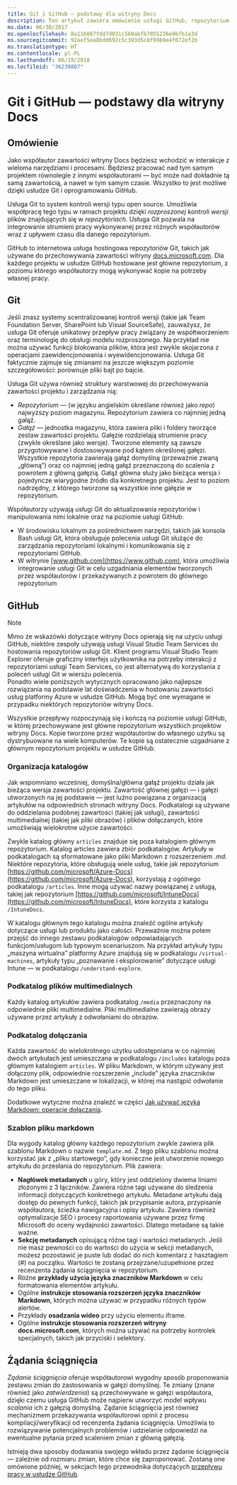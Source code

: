 ```yaml
---
title: Git i GitHub — podstawy dla witryny Docs
description: Ten artykuł zawiera omówienie usługi GitHub, repozytorium GitHub, sposobu organizowania zawartości oraz konwencji nazewnictwa używanych dla witryny docs.microsoft.com.
ms.date: 06/30/2017
ms.openlocfilehash: 8a116067fdd7d031c560abfb7055236e0bfb1a3d
ms.sourcegitcommit: 92aef5ea8bdd692c5c393d5c8f99b9e4f672ef2b
ms.translationtype: HT
ms.contentlocale: pl-PL
ms.lasthandoff: 06/19/2018
ms.locfileid: "36239807"
---
```

# <a name="git-and-github-essentials-for-docs"></a>Git i GitHub — podstawy dla witryny Docs

## <a name="overview"></a>Omówienie

Jako współautor zawartości witryny Docs będziesz wchodzić w interakcje z wieloma narzędziami i procesami. Będziesz pracować nad tym samym projektem równolegle z innymi współautorami — być może nad dokładnie tą samą zawartością, a nawet w tym samym czasie. Wszystko to jest możliwe dzięki usłudze Git i oprogramowaniu GitHub.

Usługa Git to system kontroli wersji typu open source. Umożliwia współpracę tego typu w ramach projektu dzięki *rozproszonej kontroli wersji* plików znajdujących się w *repozytoriach*. Usługa Git pozwala na integrowanie strumieni pracy wykonywanej przez różnych współautorów wraz z upływem czasu dla danego repozytorium.

GitHub to internetowa usługa hostingowa repozytoriów Git, takich jak używane do przechowywania zawartości witryny [docs.microsoft.com](https://docs.microsoft.com). Dla każdego projektu w usłudze GitHub hostowane jest główne repozytorium, z poziomu którego współautorzy mogą wykonywać kopie na potrzeby własnej pracy.

## <a name="git"></a>Git

Jeśli znasz systemy scentralizowanej kontroli wersji (takie jak Team Foundation Server, SharePoint lub Visual SourceSafe), zauważysz, że usługa Git oferuje unikatowy przepływ pracy związany ze współtworzeniem oraz terminologię do obsługi modelu rozproszonego. Na przykład nie można używać funkcji blokowania plików, która jest zwykle skojarzona z operacjami zaewidencjonowania i wyewidencjonowania. Usługa Git faktycznie zajmuje się zmianami na jeszcze większym poziomie szczegółowości: porównuje pliki bajt po bajcie.

Usługa Git używa również struktury warstwowej do przechowywania zawartości projektu i zarządzania nią:

- *Repozytorium* — (w języku angielskim określane również jako *repo*) najwyższy poziom magazynu. Repozytorium zawiera co najmniej jedną gałąź.
- *Gałąź* — jednostka magazynu, która zawiera pliki i foldery tworzące zestaw zawartości projektu. Gałęzie rozdzielają strumienie pracy (zwykle określane jako wersje). Tworzone elementy są zawsze przygotowywane i dostosowywane pod kątem określonej gałęzi. Wszystkie repozytoria zawierają gałąź domyślną (przeważnie zwaną „główną”) oraz co najmniej jedną gałąź przeznaczoną do scalenia z powrotem z główną gałęzią. Gałąź główna służy jako bieżąca wersja i pojedyncze wiarygodne źródło dla konkretnego projektu. Jest to poziom nadrzędny, z którego tworzone są wszystkie inne gałęzie w repozytorium.

Współautorzy używają usługi Git do aktualizowania repozytoriów i manipulowania nimi lokalnie oraz na poziomie usługi GitHub:

- W środowisku lokalnym za pośrednictwem narzędzi, takich jak konsola Bash usługi Git, która obsługuje polecenia usługi Git służące do zarządzania repozytoriami lokalnymi i komunikowania się z repozytoriami GitHub.
- W witrynie [www.github.com](https://www.github.com), która umożliwia integrowanie usługi Git w celu uzgadniania elementów tworzonych przez współautorów i przekazywanych z powrotem do głównego repozytorium

## <a name="github"></a>GitHub

> [!NOTE]
> Mimo że wskazówki dotyczące witryny Docs opierają się na użyciu usługi GitHub, niektóre zespoły używają usługi Visual Studio Team Services do hostowania repozytoriów usługi Git. Klient programu Visual Studio Team Explorer oferuje graficzny interfejs użytkownika na potrzeby interakcji z repozytoriami usługi Team Services, co jest alternatywą do korzystania z poleceń usługi Git w wierszu polecenia.
> </br>
> Ponadto wiele poniższych wytycznych opracowano jako najlepsze rozwiązania na podstawie lat doświadczenia w hostowaniu zawartości usług platformy Azure w usłudze GitHub. Mogą być one wymagane w przypadku niektórych repozytoriów witryny Docs.

Wszystkie przepływy rozpoczynają się i kończą na poziomie usługi GitHub, w której przechowywane jest główne repozytorium wszystkich projektów witryny Docs. Kopie tworzone przez współautorów do własnego użytku są dystrybuowane na wiele komputerów. Te kopie są ostatecznie uzgadniane z głównym repozytorium projektu w usłudze GitHub.

### <a name="directory-organization"></a>Organizacja katalogów

Jak wspomniano wcześniej, domyślna/główna gałąź projektu działa jak bieżąca wersja zawartości projektu. Zawartość głównej gałęzi — i gałęzi utworzonych na jej podstawie — jest luźno powiązana z organizacją artykułów na odpowiednich stronach witryny Docs. Podkatalogi są używane do oddzielania podobnej zawartości (takiej jak usługi), zawartości multimedialnej (takiej jak pliki obrazów) i plików dołączanych, które umożliwiają wielokrotne użycie zawartości.

Zwykle katalog główny `articles` znajduje się poza katalogiem głównym repozytorium. Katalog articles zawiera zbiór podkatalogów. Artykuły w podkatalogach są sformatowane jako pliki Markdown z rozszerzeniem *.md*. Niektóre repozytoria, które obsługują wiele usług, takie jak repozytorium [https://github.com/microsoft/Azure-Docs](https://github.com/microsoft/Azure-Docs), korzystają z ogólnego podkatalogu `/articles`. Inne mogą używać nazwy powiązanej z usługą, takiej jak repozytorium [https://github.com/microsoft/IntuneDocs](https://github.com/microsoft/IntuneDocs), które korzysta z katalogu `/IntuneDocs`.

W katalogu głównym tego katalogu można znaleźć ogólne artykuły dotyczące usługi lub produktu jako całości. Przeważnie można potem przejść do innego zestawu podkatalogów odpowiadających funkcjom/usługom lub typowym scenariuszom. Na przykład artykuły typu „maszyna wirtualna” platformy Azure znajdują się w podkatalogu `/virtual-machines`, artykuły typu „poznawanie i eksplorowanie” dotyczące usługi Intune — w podkatalogu `/understand-explore`.

### <a name="media-subdirectory"></a>Podkatalog plików multimedialnych

Każdy katalog artykułów zawiera podkatalog `/media` przeznaczony na odpowiednie pliki multimedialne. Pliki multimedialne zawierają obrazy używane przez artykuły z odwołaniami do obrazów.

### <a name="includes-subdirectory"></a>Podkatalog dołączania

Każda zawartość do wielokrotnego użytku udostępniana w co najmniej dwóch artykułach jest umieszczana w podkatalogu `/includes` katalogu poza głównym katalogiem `articles`. W pliku Markdown, w którym używany jest dołączony plik, odpowiednie rozszerzenie „include” języka znaczników Markdown jest umieszczane w lokalizacji, w której ma nastąpić odwołanie do tego pliku.

Dodatkowe wytyczne można znaleźć w części [Jak używać języka Markdown: operacje dołączania](how-to-write-use-markdown.md#includes).

### <a name="markdown-file-template"></a>Szablon pliku markdown

Dla wygody katalog główny każdego repozytorium zwykle zawiera plik szablonu Markdown o nazwie `template.md`. Z tego pliku szablonu można korzystać jak z „pliku startowego”, gdy konieczne jest utworzenie nowego artykułu do przesłania do repozytorium. Plik zawiera:

- **Nagłówek metadanych** u góry, który jest oddzielony dwiema liniami złożonymi z 3 łączników. Zawiera różne tagi używane do śledzenia informacji dotyczących konkretnego artykułu. Metadane artykułu dają dostęp do pewnych funkcji, takich jak przypisanie autora, przypisanie współautora, ścieżka nawigacyjna i opisy artykułu. Zawiera również optymalizacje SEO i procesy raportowania używane przez firmę Microsoft do oceny wydajności zawartości. Dlatego metadane są takie ważne.
- **Sekcję metadanych** opisującą różne tagi i wartości metadanych. Jeśli nie masz pewności co do wartości do użycia w sekcji metadanych, możesz pozostawić je puste lub dodać do nich komentarz z hasztagiem (#) na początku. Wartości te zostaną przejrzane/uzupełnione przez recenzenta żądania ściągnięcia w repozytorium.
- Różne **przykłady użycia języka znaczników Markdown** w celu formatowania elementów artykułu.
- Ogólne **instrukcje stosowania rozszerzeń języka znaczników Markdown**, których można używać w przypadku różnych typów alertów.
- Przykłady **osadzania wideo** przy użyciu elementu iframe.
- Ogólne **instrukcje stosowania rozszerzeń witryny docs.microsoft.com**, których można używać na potrzeby kontrolek specjalnych, takich jak przyciski i selektory.

## <a name="pull-requests"></a>Żądania ściągnięcia

*Żądanie ściągnięcia* oferuje współautorowi wygodny sposób proponowania zestawu zmian do zastosowania w gałęzi domyślnej. Te zmiany (znane również jako *zatwierdzenia*) są przechowywane w gałęzi współautora, dzięki czemu usługa GitHub może najpierw utworzyć model wpływu *scalania* ich z gałęzią domyślną. Żądanie ściągnięcia jest również mechanizmem przekazywania współautorowi opinii z procesu kompilacji/weryfikacji od recenzenta żądania ściągnięcia. Umożliwia to rozwiązywanie potencjalnych problemów i udzielanie odpowiedzi na ewentualne pytania przed scaleniem zmian z główną gałęzią.

Istnieją dwa sposoby dodawania swojego wkładu przez żądanie ściągnięcia — zależnie od rozmiaru zmian, które chce się zaproponować. Zostaną one omówione później, w sekcjach tego przewodnika dotyczących [przepływu pracy w usłudze GitHub](how-to-write-workflows-major.md).

<!---- Reference links for Docs landing pages, associated GitHub repositories, and related Forums matrix. ------------------>
<!---- PLEASE INSERT URLS IN ASCENDING SORT ORDER, AND REMOVE LOCALE SEGMENT FROM URLS (that is, en-us) FOR LOCALIZED FORUMS! -->
<!---- NOTE: these links are saved for future use in another/new article; no longer used above in this article --->
[Visual-Studio-Page]:(https://docs.microsoft.com/en-us/visualstudio/index)
[Visual-Studio-Repo-Internal]:(https://github.com/Microsoft/vsdocs)
[Visual-Studio-Repo-External]:(https://github.com/Microsoft/visualstudio-docs)
[Visual-Studio-SO]: (https://stackoverflow.com/search?q=Visual+Studio+2017)
[Dotnet-Page]: https://docs.microsoft.com/dotnet
[Dotnet-Core-Page]: https://docs.microsoft.com/dotnet/articles/welcome
[Dotnet-Core-Repo]: https://github.com/dotnet/docs
[EM-ATA-Land]: https://docs.microsoft.com/advanced-threat-analytics/
[EM-ATA-Repo]: https://github.com/Microsoft/ATADocs
[EM-AzureAD-Land]: https://docs.microsoft.com/active-directory/
[EM-AzureAD-Repo]: https://github.com/Azure/azure-content/tree/master/articles/active-directory/
[EM-AzureRMS-Land]: https://docs.microsoft.com/rights-management/
[EM-AzureRMS-Repo]: https://github.com/Microsoft/Azure-RMSDocs
[EM-Intune-Land]: https://docs.microsoft.com/intune/
[EM-Intune-Repo]: https://github.com/microsoft/intuneDocs
[EM-Land-Page]: https://docs.microsoft.com/enterprise-mobility/
[EM-Land-Repo]: https://github.com/Microsoft/EMDocs/
[EM-MFA-Land]: https://docs.microsoft.com/multi-factor-authentication/
[EM-MFA-Repo]: https://github.com/Azure/azure-content/tree/master/articles/multi-factor-authentication
[EM-MIM-Land]: https://docs.microsoft.com/microsoft-identity-manager/
[EM-MIM-Repo]: https://github.com/Microsoft/MIMDocs
[EM-RemoteApp-Land]: https://docs.microsoft.com/en-us/remoteapp/
[EM-RemoteApp-Repo]: https://github.com/Azure/azure-content/tree/master/articles/remoteapp
[Forum-MSDN-ATA]: https://social.technet.microsoft.com/Forums/en-US/home?forum=mata
[Forum-MSDN-AzureAD]: https://social.msdn.microsoft.com/Forums/en-US/home?forum=WindowsAzureAD
[Forum-MSDN-AzureRMS]: https://social.technet.microsoft.com/Forums/en-US/home?forum=rmsapps%2Crmscloud&filter=alltypes&sort=lastpostdesc
[Forum-MSDN-EM]: https://social.technet.microsoft.com/Forums/en-US/home?sort=relevancedesc&brandIgnore=True&searchTerm=Enterprise+Mobility
[Forum-MSDN-Intune]: https://social.technet.microsoft.com/Forums/en-us/home?category=microsoftintune
[Forum-MSDN-Main]: https://social.msdn.microsoft.com/Forums/home
[Forum-MSDN-MFA]: https://social.msdn.microsoft.com/Forums/en-US/home?forum=windowsazureactiveauthentication
[Forum-MSDN-MIM]: https://social.technet.microsoft.com/Forums/en-US/home?category=identitymanagement
[Forum-MSDN-RemoteApp]: https://social.technet.microsoft.com/Forums/en-US/home?filter=alltypes&brandIgnore=True&sort=relevancedesc&searchTerm=Azure+Remote+or+RemoteApp
[Forum-SO-AzureAD]: https://stackoverflow.com/questions/tagged/azure-active-directory
[Forum-SO-AzureRMS]: https://stackoverflow.com/questions/tagged/rights-management
[Forum-SO-Dotnet]: https://stackoverflow.com/questions/tagged/.net
[Forum-SO-Dotnet-Core]: https://stackoverflow.com/questions/tagged/.net-core
[Forum-SO-Main]: https://stackoverflow.com/tags
[Forum-SO-Intune]: https://stackoverflow.com/questions/tagged/intune
[Forum-SO-MFA]: https://stackoverflow.com/search?q=%5Bazure%5D+multi-factor
[Forum-SO-MIM]: https://stackoverflow.com/search?q=Microsoft+Identity+Manager
[Forum-SO-RemoteApp]: https://stackoverflow.com/questions/tagged/remoteapp
[Forum-TechNet-Main]: https://social.technet.microsoft.com/Forums/home
[Forum-Yammer-AzureRMS]: https://www.yammer.com/AskIPTeam
[Forum-Yammer-Main]: https://www.yammer.com/
